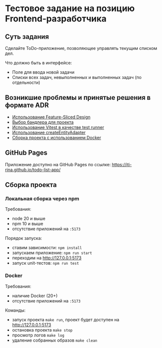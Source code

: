 # Тестовое задание на позицию Frontend-разработчика

## Суть задания

Сделайте ToDo-приложение, позволяющее управлять текущим списком дел.

Что должно быть в интерфейсе:
- Поле для ввода новой задачи
- Списки всех задач, невыполненных и выполненных задач (по отдельности)


## Возникшие проблемы и принятые решения в формате ADR

- [Использование Feature-Sliced Design](./docs/adrs/001-feature-sliced-design.md)
- [Выбор бандлера для проекта](./docs/adrs/002-module-bundler.md)
- [Использование Vitest в качестве test runner](./docs/adrs/003-state-manager.md)
- [Использование createEntityAdapter](./docs/adrs/004-createEntityAdapter.md)
- [Сборка проекта с использованием Docker](./docs/adrs/005-project-building.md)

## GitHub Pages

Приложение доступно на GitHub Pages по ссылке: https://iti-rina.github.io/todo-list-app/

## Сборка проекта
### Локальная сборка через npm

Требования:

- node 20 и выше
- npm 10 и выше
- отсутствие приложений на `:5173`

Порядок запуска:

- ставим зависимости: `npm install`
- запускаем приложение: `npm run start`
- переходим на http://127.0.0.1:5173
- запуск unit-тестов: `npm run test`

### Docker

Требования:

- наличие Docker (20+)
- отсутствие приложений на `:5173`

Команды:

- запуск проекта `make run`, проект будет доступен на http://127.0.0.1:5173
- остановка проекта `make stop`
- просмотр логов  `make log`
- удаление собранных образов `make clean`


